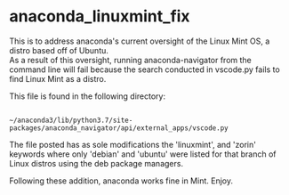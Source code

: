 # anaconda_linuxmint_fix
This is to address anaconda's current oversight of the Linux Mint OS, a distro based off of Ubuntu.  
As a result of this oversight, running anaconda-navigator from the command line will fail because the search
conducted in vscode.py fails to find Linux Mint as a distro.

This file is found in the following directory: 
```

~/anaconda3/lib/python3.7/site-packages/anaconda_navigator/api/external_apps/vscode.py

```


The file posted has as sole modifications the 'linuxmint', and 'zorin' keywords where only 'debian' and 'ubuntu' 
were listed for that branch of Linux distros using the deb package managers.

Following these addition, anaconda works fine in Mint.
Enjoy.
